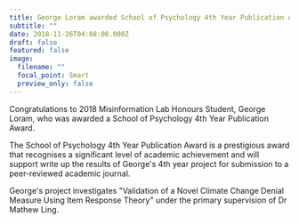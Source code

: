 ```yaml
---
title: George Loram awarded School of Psychology 4th Year Publication Award
subtitle: ""
date: 2018-11-26T04:08:00.000Z
draft: false
featured: false
image:
  filename: ""
  focal_point: Smart
  preview_only: false
---
```

Congratulations to 2018 Misinformation Lab Honours Student, George Loram, who was awarded a School of Psychology 4th Year Publication Award.

The School of Psychology 4th Year Publication Award is a prestigious award that recognises a significant level of academic achievement and will support write up the results of George's 4th year project for submission to a peer-reviewed academic journal.

George's project investigates "Validation of a Novel Climate Change Denial Measure Using Item Response Theory" under the primary supervision of Dr Mathew Ling.
